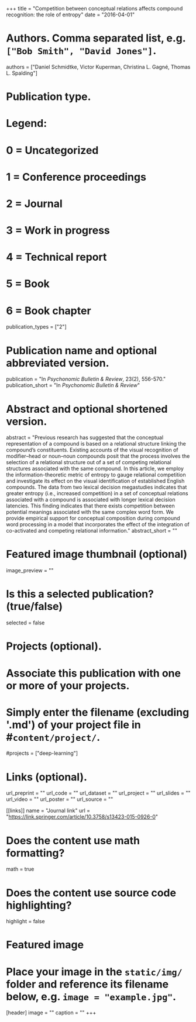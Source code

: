 +++
title = "Competition between conceptual relations affects compound recognition: the role of entropy"
date = "2016-04-01"

# Authors. Comma separated list, e.g. `["Bob Smith", "David Jones"]`.
authors = ["Daniel Schmidtke, Victor Kuperman, Christina L. Gagné, Thomas L. Spalding"]

# Publication type.
# Legend:
# 0 = Uncategorized
# 1 = Conference proceedings
# 2 = Journal
# 3 = Work in progress
# 4 = Technical report
# 5 = Book
# 6 = Book chapter
publication_types = ["2"]

# Publication name and optional abbreviated version.
publication = "In *Psychonomic Bulletin & Review*, 23(2), 556-570."
publication_short = "In *Psychonomic Bulletin & Review*"

# Abstract and optional shortened version.
abstract = "Previous research has suggested that the conceptual representation of a compound is based on a relational structure linking the compound’s constituents. Existing accounts of the visual recognition of modifier–head or noun–noun compounds posit that the process involves the selection of a relational structure out of a set of competing relational structures associated with the same compound. In this article, we employ the information-theoretic metric of entropy to gauge relational competition and investigate its effect on the visual identification of established English compounds. The data from two lexical decision megastudies indicates that greater entropy (i.e., increased competition) in a set of conceptual relations associated with a compound is associated with longer lexical decision latencies. This finding indicates that there exists competition between potential meanings associated with the same complex word form. We provide empirical support for conceptual composition during compound word processing in a model that incorporates the effect of the integration of co-activated and competing relational information."
abstract_short = ""

# Featured image thumbnail (optional)
image_preview = ""

# Is this a selected publication? (true/false)
selected = false

# Projects (optional).
#   Associate this publication with one or more of your projects.
#   Simply enter the filename (excluding '.md') of your project file in #`content/project/`.
#projects = ["deep-learning"]

# Links (optional). 
url_preprint = ""
url_code = ""
url_dataset = ""
url_project = ""
url_slides = ""
url_video = ""
url_poster = ""
url_source = ""

[[links]]
name = "Journal link"
url = "https://link.springer.com/article/10.3758/s13423-015-0926-0"

# Does the content use math formatting?
math = true

# Does the content use source code highlighting?
highlight = false

# Featured image
# Place your image in the `static/img/` folder and reference its filename below, e.g. `image = "example.jpg"`.
[header]
image = ""
caption = ""
+++
